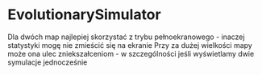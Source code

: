 # EvolutionarySimulator

Dla dwóch map najlepiej skorzystać z trybu pełnoekranowego - inaczej statystyki mogę nie zmieścić się na ekranie
Przy za dużej wielkości mapy może ona ulec zniekszałceniom - w szczególności jeśli wyświetlamy dwie symulacje jednocześnie
